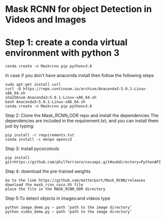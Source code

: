 # Mask RCNN for object Detection in Videos and Images

# Step 1: create a conda virtual environment with python 3

```
conda create -n Maskrcnn pip python=3.6
```
In case if you don't have anaconda install then follow the following steps
```
sudo apt-get install curl
curl -O https://repo.continuum.io/archive/Anaconda3-5.0.1-Linux-x86_64.sh
sha256sum Anaconda3–5.0.1-Linux-x86_64.sh
bash Anaconda3–5.0.1-Linux-x86_64.sh
conda create -n Maskrcnn pip python=3.6
```
Step 2: Clone the Mask_RCNN_ODR repo and install the dependencies
The dependencies are included in the requirement.txt, and you can install them just by typing:
```
pip install -r requirements.txt
conda install -c menpo opencv3
```
Step 3: install pycocotools
```
pip install git+https://github.com/philferriere/cocoapi.git#subdirectory=PythonAPI
```

Step 4: download the pre-trained weights
```
Go to the link https://github.com/matterport/Mask_RCNN/releases
download the mask_rcnn_coco.h5 file
place the file in the MASK_RCNN_ODR directory
```
Step 5:To detect objects in images:and videos type
```
python image_demo.py — path ‘path to the image directory’
python video_demo.py — path ‘path to the image directory’
```
